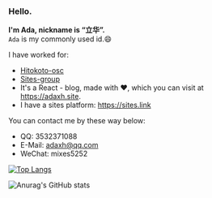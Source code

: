 ### Hello.

**I'm Ada, nickname is “立华”.**   
`Ada` is my commonly used id.😄

I have worked for:
* <a href="https://github.com/hitokoto-osc">Hitokoto-osc</a>
* <a href="https://github.com/Sites-Groups">Sites-group</a> 
* It's a React - blog, made with ❤️, which you can visit at <https://adaxh.site>.
* I have a sites platform: <https://sites.link>

You can contact me by these way below:
*  QQ: 3532371088
*  E-Mail: <adaxh@qq.com>
*  WeChat: mixes5252

[![Top Langs](https://github-readme-stats.vercel.app/api/top-langs/?username=adaxh&hide=SCSS,LESS,CSS)](https://github.com/anuraghazra/github-readme-stats)

![Anurag's GitHub stats](https://github-readme-stats.vercel.app/api?username=adaxh&show_icons=true&theme=flag-india)
